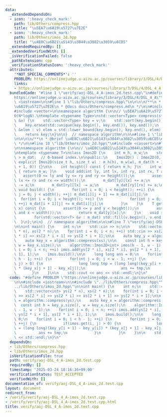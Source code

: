 ```yaml
---
data:
  _extendedDependsOn:
  - icon: ':heavy_check_mark:'
    path: lib/Others/compress.hpp
    title: "\u5EA7\u6A19\u5727\u7E2E"
  - icon: ':heavy_check_mark:'
    path: lib/Others/imos_2d.hpp
    title: "\u4E8C\u6B21\u5143\u3044\u3082\u3059\u6CD5"
  _extendedRequiredBy: []
  _extendedVerifiedWith: []
  _isVerificationFailed: false
  _pathExtension: cpp
  _verificationStatusIcon: ':heavy_check_mark:'
  attributes:
    '*NOT_SPECIAL_COMMENTS*': ''
    PROBLEM: https://onlinejudge.u-aizu.ac.jp/courses/library/3/DSL/4/DSL_4_A
    links:
    - https://onlinejudge.u-aizu.ac.jp/courses/library/3/DSL/4/DSL_4_A
  bundledCode: "#line 1 \"verify/aoj-DSL_4_A-imos_2d.test.cpp\"\n#define PROBLEM \"\
    https://onlinejudge.u-aizu.ac.jp/courses/library/3/DSL/4/DSL_4_A\"\n\n#include\
    \ <iostream>\n\n#line 1 \"lib/Others/compress.hpp\"\n\n\n\n/**\n * @brief \u5EA7\
    \u6A19\u5727\u7E2E\n * @docs docs/Others/compress.md\n */\n\n#include <algorithm>\n\
    #include <vector>\n\nnamespace algorithm {\n\n// \u5EA7\u6A19\u5727\u7E2E\uFF0E\
    O(N*logN).\ntemplate <typename Type>\nstd::vector<Type> compress(std::vector<Type>\
    \ &v) {\n    std::vector<Type> key = v;\n    std::sort(key.begin(), key.end());\n\
    \    key.erase(std::unique(key.begin(), key.end()), key.end());\n    for(auto\
    \ &elem : v) elem = std::lower_bound(key.begin(), key.end(), elem) - key.begin();\n\
    \    return key;\n}\n\n}  // namespace algorithm\n\n\n#line 1 \"lib/Others/imos_2d.hpp\"\
    \n\n\n\n/**\n * @brief \u4E8C\u6B21\u5143\u3044\u3082\u3059\u6CD5\n * @docs docs/Others/imos_2d.md\n\
    \ */\n\n#line 10 \"lib/Others/imos_2d.hpp\"\n#include <cassert>\n#line 12 \"lib/Others/imos_2d.hpp\"\
    \n\nnamespace algorithm {\n\n// \u4E8C\u6B21\u5143\u3044\u3082\u3059\u6CD5\uFF0E\
    \ntemplate <typename T>\nclass Imos2D {\n    int m_h, m_w;\n    std::vector<std::vector<T>\
    \ > m_dat;  // 0-based index.\n\npublic:\n    Imos2D() : Imos2D(0, 0) {}\n   \
    \ explicit Imos2D(size_t h, size_t w) : m_h(h), m_w(w), m_dat(h + 1, std::vector<T>(w\
    \ + 1, 0)) {}\n\n    int height() const { return m_h; }\n    int width() const\
    \ { return m_w; }\n    void add(int ly, int lx, int ry, int rx, T a) {\n     \
    \   assert(0 <= ly and ly <= ry and ry <= height());\n        assert(0 <= lx and\
    \ lx <= rx and rx <= width());\n        m_dat[ly][lx] += a;\n        m_dat[ly][rx]\
    \ -= a;\n        m_dat[ry][lx] -= a;\n        m_dat[ry][rx] += a;\n    }\n   \
    \ void build() {\n        for(int i = 0; i < height(); ++i) {\n            for(int\
    \ j = 0; j < width(); ++j) m_dat[i][j + 1] += m_dat[i][j];\n        }\n      \
    \  for(int i = 0; i < height(); ++i) {\n            for(int j = 0; j < width();\
    \ ++j) m_dat[i + 1][j] += m_dat[i][j];\n        }\n    }\n    T get(int y, int\
    \ x) const {\n        assert(0 <= y and y < height());\n        assert(0 <= x\
    \ and x < width());\n        return m_dat[y][x];\n    }\n    void reset() {\n\
    \        for(std::vector<T> &v : m_dat) std::fill(v.begin(), v.end(), 0);\n  \
    \  }\n};\n\n}  // namespace algorithm\n\n\n#line 7 \"verify/aoj-DSL_4_A-imos_2d.test.cpp\"\
    \n\nint main() {\n    int n;\n    std::cin >> n;\n\n    std::vector<int> ys(2\
    \ * n), xs(2 * n);\n    for(int i = 0; i < n; ++i) std::cin >> xs[2 * i] >> ys[2\
    \ * i] >> xs[2 * i + 1] >> ys[2 * i + 1];\n\n    auto key_y = algorithm::compress(ys);\n\
    \    auto key_x = algorithm::compress(xs);\n\n    const int h = key_y.size(),\
    \ w = key_x.size();\n    algorithm::Imos2D<int> imos(h - 1, w - 1);\n    for(int\
    \ i = 0; i < n; ++i) imos.add(ys[2 * i], xs[2 * i], ys[2 * i + 1], xs[2 * i +\
    \ 1], 1);\n    imos.build();\n\n    long long ans = 0;\n    for(int i = 0; i <\
    \ h - 1; ++i) {\n        for(int j = 0; j < w - 1; ++j) {\n            if(imos.get(i,\
    \ j) > 0) {\n                long long tmp = (long long)(key_y[i + 1] - key_y[i])\
    \ * (key_x[j + 1] - key_x[j]);\n                ans += tmp;\n            }\n \
    \       }\n    }\n\n    std::cout << ans << std::endl;\n}\n"
  code: "#define PROBLEM \"https://onlinejudge.u-aizu.ac.jp/courses/library/3/DSL/4/DSL_4_A\"\
    \n\n#include <iostream>\n\n#include \"../lib/Others/compress.hpp\"\n#include \"\
    ../lib/Others/imos_2d.hpp\"\n\nint main() {\n    int n;\n    std::cin >> n;\n\n\
    \    std::vector<int> ys(2 * n), xs(2 * n);\n    for(int i = 0; i < n; ++i) std::cin\
    \ >> xs[2 * i] >> ys[2 * i] >> xs[2 * i + 1] >> ys[2 * i + 1];\n\n    auto key_y\
    \ = algorithm::compress(ys);\n    auto key_x = algorithm::compress(xs);\n\n  \
    \  const int h = key_y.size(), w = key_x.size();\n    algorithm::Imos2D<int> imos(h\
    \ - 1, w - 1);\n    for(int i = 0; i < n; ++i) imos.add(ys[2 * i], xs[2 * i],\
    \ ys[2 * i + 1], xs[2 * i + 1], 1);\n    imos.build();\n\n    long long ans =\
    \ 0;\n    for(int i = 0; i < h - 1; ++i) {\n        for(int j = 0; j < w - 1;\
    \ ++j) {\n            if(imos.get(i, j) > 0) {\n                long long tmp\
    \ = (long long)(key_y[i + 1] - key_y[i]) * (key_x[j + 1] - key_x[j]);\n      \
    \          ans += tmp;\n            }\n        }\n    }\n\n    std::cout << ans\
    \ << std::endl;\n}\n"
  dependsOn:
  - lib/Others/compress.hpp
  - lib/Others/imos_2d.hpp
  isVerificationFile: true
  path: verify/aoj-DSL_4_A-imos_2d.test.cpp
  requiredBy: []
  timestamp: '2025-03-24 18:16:36+09:00'
  verificationStatus: TEST_ACCEPTED
  verifiedWith: []
documentation_of: verify/aoj-DSL_4_A-imos_2d.test.cpp
layout: document
redirect_from:
- /verify/verify/aoj-DSL_4_A-imos_2d.test.cpp
- /verify/verify/aoj-DSL_4_A-imos_2d.test.cpp.html
title: verify/aoj-DSL_4_A-imos_2d.test.cpp
---
```

